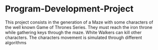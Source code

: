 # Program-Development-Project

This project consists in the generation of a Maze with some characters of the well known Game of Thrones Series.
They must reach the iron throne while gathering keys through the maze. 
White Walkers can kill other characters. 
The characters movement is simulated through different algorithms
